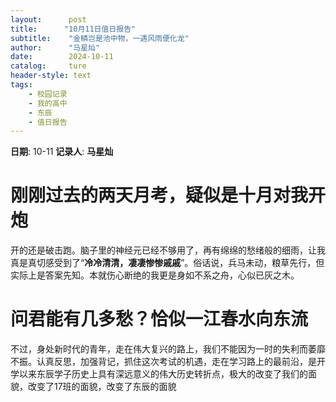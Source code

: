 ```yaml
---
layout:      post
title:      "10月11日值日报告"
subtitle:    "金鳞岂是池中物，一遇风雨便化龙"
author:      "马星灿"
date:        2024-10-11
catalog:     ture
header-style: text
tags: 
    - 校园记录
    - 我的高中
    - 东辰
    - 值日报告
---
```


**日期**: 10-11
**记录人**: **马星灿**

# 刚刚过去的两天月考，疑似是十月对我开炮

开的还是破击跑。脑子里的神经元已经不够用了，再有绵绵的愁绪般的细雨，让我真是真切感受到了“**冷冷清清，凄凄惨惨戚戚**”。俗话说，兵马未动，粮草先行，但实际上是答案先知。本就伤心断绝的我更是身如不系之舟，心似已灰之木。

# 问君能有几多愁？恰似一江春水向东流

不过，身处新时代的青年，走在伟大复兴的路上，我们不能因为一时的失利而萎靡不振。认真反思，加强背记，抓住这次考试的机遇，走在学习路上的最前沿，是开学以来东辰学子历史上具有深远意义的伟大历史转折点，极大的改变了我们的面貌，改变了17班的面貌，改变了东辰的面貌
